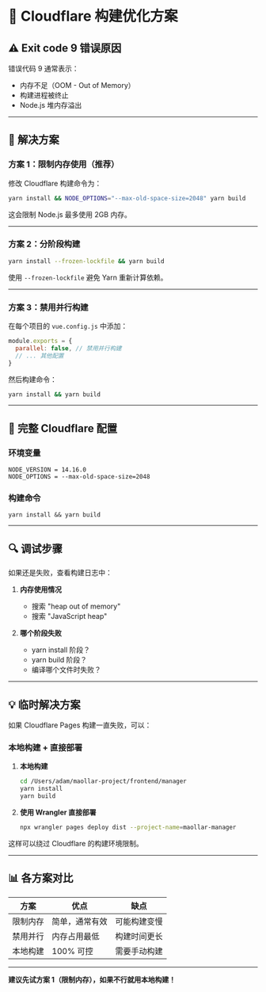 # 🔧 Cloudflare 构建优化方案

## ⚠️ Exit code 9 错误原因

错误代码 9 通常表示：
- 内存不足（OOM - Out of Memory）
- 构建进程被终止
- Node.js 堆内存溢出

---

## 🎯 解决方案

### 方案 1：限制内存使用（推荐）

修改 Cloudflare 构建命令为：

```bash
yarn install && NODE_OPTIONS="--max-old-space-size=2048" yarn build
```

这会限制 Node.js 最多使用 2GB 内存。

---

### 方案 2：分阶段构建

```bash
yarn install --frozen-lockfile && yarn build
```

使用 `--frozen-lockfile` 避免 Yarn 重新计算依赖。

---

### 方案 3：禁用并行构建

在每个项目的 `vue.config.js` 中添加：

```javascript
module.exports = {
  parallel: false, // 禁用并行构建
  // ... 其他配置
}
```

然后构建命令：
```bash
yarn install && yarn build
```

---

## 📝 完整 Cloudflare 配置

### 环境变量

```
NODE_VERSION = 14.16.0
NODE_OPTIONS = --max-old-space-size=2048
```

### 构建命令

```
yarn install && yarn build
```

---

## 🔍 调试步骤

如果还是失败，查看构建日志中：

1. **内存使用情况**
   - 搜索 "heap out of memory"
   - 搜索 "JavaScript heap"

2. **哪个阶段失败**
   - yarn install 阶段？
   - yarn build 阶段？
   - 编译哪个文件时失败？

---

## 💡 临时解决方案

如果 Cloudflare Pages 构建一直失败，可以：

### 本地构建 + 直接部署

1. **本地构建**
   ```bash
   cd /Users/adam/maollar-project/frontend/manager
   yarn install
   yarn build
   ```

2. **使用 Wrangler 直接部署**
   ```bash
   npx wrangler pages deploy dist --project-name=maollar-manager
   ```

这样可以绕过 Cloudflare 的构建环境限制。

---

## 📊 各方案对比

| 方案 | 优点 | 缺点 |
|------|------|------|
| 限制内存 | 简单，通常有效 | 可能构建变慢 |
| 禁用并行 | 内存占用最低 | 构建时间更长 |
| 本地构建 | 100% 可控 | 需要手动构建 |

---

**建议先试方案 1（限制内存），如果不行就用本地构建！**
